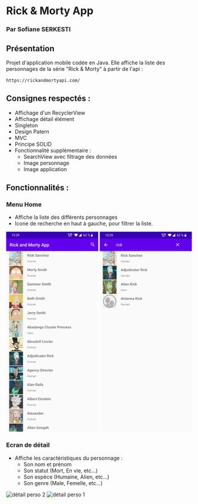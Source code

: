 # Rick & Morty App

### Par Sofiane SERKESTI


## Présentation

Projet d'application mobile codée en Java.
Elle affiche la liste des personnages de la série "Rick & Morty" à partir de l'api :
````
https://rickandmortyapi.com/
````

## Consignes respectés :
- Affichage d'un RecyclerView
- Affichage détail élément
- Singleton
- Design Patern
- MVC
- Principe SOLID
- Fonctionnalité supplémentaire :
	- SearchView avec filtrage des données
	- Image personnage
	- Image application


## Fonctionnalités :

### Menu Home
- Affiche la liste des différents personnages
- Icone de recherche en haut à gauche, pour filtrer la liste.

<img src="img_readme/liste.png" alt="liste personnages">   <img src="img_readme/recherche.png" alt="fonctionnalité recherche">

### Ecran de détail
- Affiche les caractéristiques du personnage :
	- Son nom et prénom
	- Son statut (Mort, En vie, etc...)
	- Son espèce (Humaine, Alien, etc...)
	- Son genre (Male, Femelle, etc...)

<img src="img_readme/détail_2.png" alt="détail perso 2">   <img src="img_readme/détail_1.png" alt="détail perso 1">
